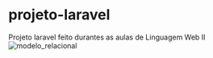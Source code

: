 # projeto-laravel
Projeto laravel feito durantes as aulas de Linguagem Web II
![modelo_relacional](https://github.com/user-attachments/assets/87348afe-44be-40a5-a6e7-d48846b08550)
